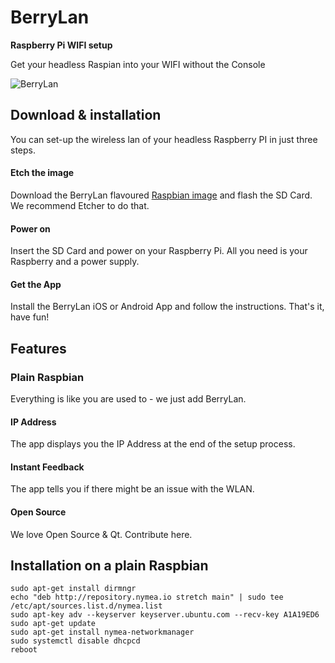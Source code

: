 # BerryLan

**Raspberry Pi WIFI setup**

Get your headless Raspian into your WIFI without the Console

![BerryLan](https://berrylan.app/assets/gif/overview.gif)

## Download & installation 

You can set-up the wireless lan of your headless Raspberry PI in just three steps.

#### Etch the image

Download the BerryLan flavoured [Raspbian image](https://downloads.nymea.io/images/berrylan/raspbian-stretch-berrylan-lite-latest.zip) and flash the SD Card. We recommend Etcher to do that.

#### Power on

Insert the SD Card and power on your Raspberry Pi. All you need is your Raspberry and a power supply.

#### Get the App

Install the BerryLan iOS or Android App and follow the instructions.
That's it, have fun!

## Features 

### Plain Raspbian
Everything is like you are used to - we just add BerryLan.

#### IP Address
The app displays you the IP Address at the end of the setup process.

#### Instant Feedback
The app tells you if there might be an issue with the WLAN.

#### Open Source
We love Open Source & Qt. Contribute here.

## Installation on a plain Raspbian

    sudo apt-get install dirmngr
    echo "deb http://repository.nymea.io stretch main" | sudo tee /etc/apt/sources.list.d/nymea.list
    sudo apt-key adv --keyserver keyserver.ubuntu.com --recv-key A1A19ED6
    sudo apt-get update
    sudo apt-get install nymea-networkmanager
    sudo systemctl disable dhcpcd
    reboot

